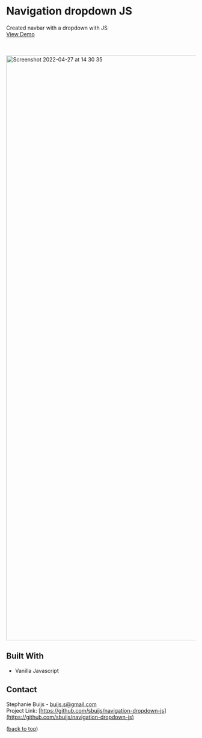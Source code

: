 <div id="top"></div>


<h1 align="left">Navigation dropdown JS</h1>
  <p align="left">
       Created navbar with a dropdown with JS<br/>
       <a href="https://sbuijs.github.io/navigation-dropdown-js/">View Demo</a>
  </p>
</div>
<br/>
<br/>

<img width="1552" alt="Screenshot 2022-04-27 at 14 30 35" src="https://user-images.githubusercontent.com/1607627/165518357-1126b334-3bb1-478a-a8a7-4e678c461972.png">


## Built With
- Vanilla Javascript


## Contact

Stephanie Buijs - buijs.s@gmail.com<br/>
Project Link: [https://github.com/sbuijs/navigation-dropdown-js](https://github.com/sbuijs/navigation-dropdown-js)<br/>



<p align="left">(<a href="#top">back to top</a>)</p>
